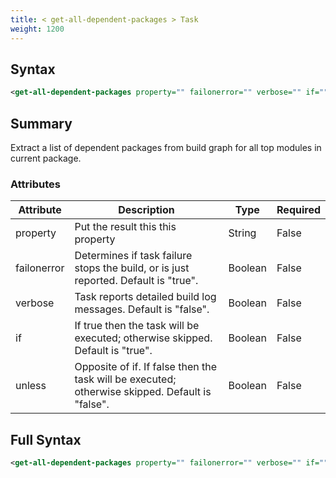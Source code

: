 ```yaml
---
title: < get-all-dependent-packages > Task
weight: 1200
---
```

## Syntax
```xml
<get-all-dependent-packages property="" failonerror="" verbose="" if="" unless="" />
```
## Summary ##
Extract a list of dependent packages from build graph for all top modules in current package.


### Attributes
| Attribute | Description | Type | Required |
| --------- | ----------- | ---- | -------- |
| property | Put the result this this property | String | False |
| failonerror | Determines if task failure stops the build, or is just reported. Default is &quot;true&quot;. | Boolean | False |
| verbose | Task reports detailed build log messages.  Default is &quot;false&quot;. | Boolean | False |
| if | If true then the task will be executed; otherwise skipped. Default is &quot;true&quot;. | Boolean | False |
| unless | Opposite of if.  If false then the task will be executed; otherwise skipped. Default is &quot;false&quot;. | Boolean | False |

## Full Syntax
```xml
<get-all-dependent-packages property="" failonerror="" verbose="" if="" unless="" />
```
